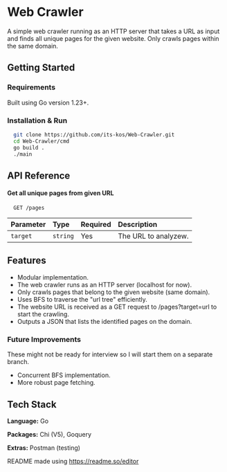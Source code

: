 
# Web Crawler

A simple web crawler running as an HTTP server that takes a URL as input and finds all unique pages for the given website. Only crawls pages within the same domain.

## Getting Started

### Requirements
Built using Go version 1.23+.

### Installation & Run
```bash
  git clone https://github.com/its-kos/Web-Crawler.git
  cd Web-Crawler/cmd
  go build .
  ./main
```
    
## API Reference

#### Get all unique pages from given URL

```http
  GET /pages
```

| Parameter | Type     | Required  | Description                |
| :-------- | :------- | :-------- |:------------------------- |
| `target`  | `string`  | Yes      | The URL to analyzew. |

## Features

- Modular implementation.
- The web crawler runs as an HTTP server (localhost for now).
- Only crawls pages that belong to the given website (same domain).
- Uses BFS to traverse the "url tree" efficiently.
- The website URL is received as a GET request to /pages?target=url to start the
  crawling.
- Outputs a JSON that lists the identified pages on the domain.

### Future Improvements

These might not be ready for interview so I will start them on a separate branch.

- Concurrent BFS implementation.
- More robust page fetching.

## Tech Stack

**Language:** Go

**Packages:** Chi (V5), Goquery

**Extras:** Postman (testing)


README made using https://readme.so/editor